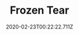 ---
templateKey: blog-post
featuredpost: false
date: 2020-02-23T00:22:22.711Z
featuredimage: /img/Frozen_Tear.png
title: Frozen Tear
description: Frozen Tear
type: resource
sellPrice: 25
tags:
  - forageable
  - mineral
---